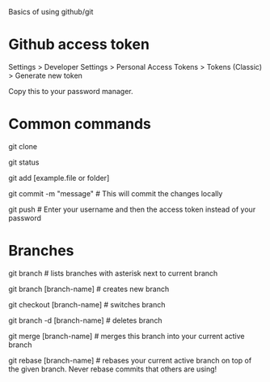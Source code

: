 

Basics of using github/git


# Github access token

Settings > Developer Settings > Personal Access Tokens > Tokens (Classic) > Generate new token

Copy this to your password manager.


# Common commands

git clone <URL>
  
git status
  
git add [example.file or folder]
  
git commit -m "message"  # This will commit the changes locally
  
git push  # Enter your username and then the access token instead of your password

  
# Branches
  
git branch  # lists branches with asterisk next to current branch
  
git branch [branch-name]  # creates new branch
  
git checkout [branch-name]  # switches branch
  
git branch -d [branch-name]  # deletes branch
  
git merge [branch-name]  # merges this branch into your current active branch
  
git rebase [branch-name]  # rebases your current active branch on top of the given branch. Never rebase commits that others are using!
